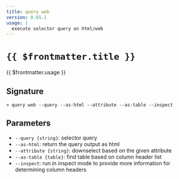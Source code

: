 ```yaml
---
title: query web
version: 0.65.1
usage: |
  execute selector query on html/web
---
```


# <code>{{ $frontmatter.title }}</code>

<div style='white-space: pre-wrap;'>{{ $frontmatter.usage }}</div>

## Signature

```> query web --query --as-html --attribute --as-table --inspect```

## Parameters

 -  `--query {string}`: selector query
 -  `--as-html`: return the query output as html
 -  `--attribute {string}`: downselect based on the given attribute
 -  `--as-table {table}`: find table based on column header list
 -  `--inspect`: run in inspect mode to provide more information for determining column headers

